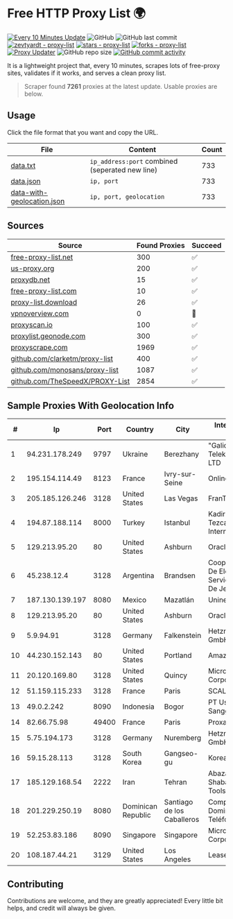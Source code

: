 
# Free HTTP Proxy List 🌍

[![Every 10 Minutes Update](https://github.com/mertguvencli/http-proxy-list/actions/workflows/main.yml/badge.svg?branch=main)](https://github.com/mertguvencli/http-proxy-list/actions/workflows/main.yml)
![GitHub](https://img.shields.io/github/license/mertguvencli/http-proxy-list)
![GitHub last commit](https://img.shields.io/github/last-commit/mertguvencli/http-proxy-list)
[![zevtyardt - proxy-list](https://img.shields.io/static/v1?label=zevtyardt&message=proxy-list&color=blue&logo=github)](https://github.com/zevtyardt/proxy-list "Go to GitHub repo")
[![stars - proxy-list](https://img.shields.io/github/stars/zevtyardt/proxy-list?style=social)](https://github.com/zevtyardt/proxy-list)
[![forks - proxy-list](https://img.shields.io/github/forks/zevtyardt/proxy-list?style=social)](https://github.com/zevtyardt/proxy-list)
[![Proxy Updater](https://github.com/zevtyardt/proxy-list/workflows/Proxy%20Updater/badge.svg)](https://github.com/zevtyardt/proxy-list/actions?query=workflow:"Proxy+Updater")
![GitHub repo size](https://img.shields.io/github/repo-size/zevtyardt/proxy-list)
[![GitHub commit activity](https://img.shields.io/github/commit-activity/m/zevtyardt/proxy-list?logo=commits)](https://github.com/zevtyardt/proxy-list/commits/main)

It is a lightweight project that, every 10 minutes, scrapes lots of free-proxy sites, validates if it works, and serves a clean proxy list.

> Scraper found **7261** proxies at the latest update. Usable proxies are below.

## Usage

Click the file format that you want and copy the URL.

|File|Content|Count|
|----|-------|-----|
|[data.txt](https://raw.githubusercontent.com/mertguvencli/http-proxy-list/main/proxy-list/data.txt)|`ip_address:port` combined (seperated new line)|733|
|[data.json](https://raw.githubusercontent.com/mertguvencli/http-proxy-list/main/proxy-list/data.json)|`ip, port`|733|
|[data-with-geolocation.json](https://raw.githubusercontent.com/mertguvencli/http-proxy-list/main/proxy-list/data-with-geolocation.json)|`ip, port, geolocation`|733|

## Sources

|Source|Found Proxies|Succeed|
|------|-------------|-------|
|[free-proxy-list.net](https://free-proxy-list.net)|300|✅|
|[us-proxy.org](https://www.us-proxy.org)|200|✅|
|[proxydb.net](http://proxydb.net)|15|✅|
|[free-proxy-list.com](https://free-proxy-list.com/?page=&port=&type%5B%5D=http&type%5B%5D=https&up_time=0&search=Search)|10|✅|
|[proxy-list.download](https://www.proxy-list.download/HTTP)|26|✅|
|[vpnoverview.com](https://vpnoverview.com/privacy/anonymous-browsing/free-proxy-servers)|0|🚫|
|[proxyscan.io](https://www.proxyscan.io)|100|✅|
|[proxylist.geonode.com](https://proxylist.geonode.com/api/proxy-list?limit=300&page=1&sort_by=lastChecked&sort_type=desc&protocols=http,https)|300|✅|
|[proxyscrape.com](https://api.proxyscrape.com/v2/?request=displayproxies&protocol=http&timeout=10000&country=all&ssl=all&anonymity=all)|1969|✅|
|[github.com/clarketm/proxy-list](https://raw.githubusercontent.com/clarketm/proxy-list/master/proxy-list-raw.txt)|400|✅|
|[github.com/monosans/proxy-list](https://raw.githubusercontent.com/monosans/proxy-list/main/proxies/http.txt)|1087|✅|
|[github.com/TheSpeedX/PROXY-List](https://raw.githubusercontent.com/TheSpeedX/PROXY-List/master/http.txt)|2854|✅|


## Sample Proxies With Geolocation Info

|#|Ip|Port|Country|City|Internet Service Provider|
|-|--|----|-------|----|-------------------------|
|1|94.231.178.249|9797|Ukraine|Berezhany|"Galichina Telekommunication" LTD|
|2|195.154.114.49|8123|France|Ivry-sur-Seine|Online S.A.S.|
|3|205.185.126.246|3128|United States|Las Vegas|FranTech Solutions|
|4|194.87.188.114|8000|Turkey|Istanbul|Kadir Huseyin Tezcan Nosspeed Internet Teknolojileri|
|5|129.213.95.20|80|United States|Ashburn|Oracle Corporation|
|6|45.238.12.4|3128|Argentina|Brandsen|Cooperativa Ltda. De Electricidad Y Servicios Anexos De Jeppenner|
|7|187.130.139.197|8080|Mexico|Mazatlán|Uninet S.A. de C.V.|
|8|129.213.95.20|80|United States|Ashburn|Oracle Corporation|
|9|5.9.94.91|3128|Germany|Falkenstein|Hetzner Online GmbH|
|10|44.230.152.143|80|United States|Portland|Amazon.com, Inc.|
|11|20.120.169.80|3128|United States|Quincy|Microsoft Corporation|
|12|51.159.115.233|3128|France|Paris|SCALEWAY|
|13|49.0.2.242|8090|Indonesia|Bogor|PT Usaha Adi Sanggoro|
|14|82.66.75.98|49400|France|Paris|Proxad / Free SAS|
|15|5.75.194.173|3128|Germany|Nuremberg|Hetzner Online GmbH|
|16|59.15.28.113|3128|South Korea|Gangseo-gu|Korea Telecom|
|17|185.129.168.54|2222|Iran|Tehran|Abazarhaye Farsi Shabakeh (Persian Tools) Co., LTD.|
|18|201.229.250.19|8080|Dominican Republic|Santiago de los Caballeros|Compañía Dominicana de Teléfonos S. A.|
|19|52.253.83.186|8090|Singapore|Singapore|Microsoft Corporation|
|20|108.187.44.21|3129|United States|Los Angeles|Leaseweb USA, Inc.|



## Contributing

Contributions are welcome, and they are greatly appreciated! Every
little bit helps, and credit will always be given.

